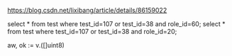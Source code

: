 https://blog.csdn.net/lixibang/article/details/86159022

select * from test where test_id=107 or test_id=38  and role_id=60;
select * from test where test_id=107 or test_id=38  and role_id=20;

aw, ok := v.([]uint8)
